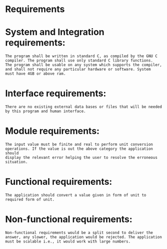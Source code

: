 # Requirements

# System and Integration requirements:
	The program shall be written in standard C, as compiled by the GNU C compiler. The program shall use only standard C library functions.
	The program shall be usable on any system which supports the compiler, and shall not require any particular hardware or software. System 
	must have 4GB or above ram.

# Interface requirements:
	There are no existing external data bases or files that will be needed by this program and human interface.
  
# Module requirements:
	The input value must be finite and real to perform unit conversion operations. If the value is out the above category the application should
	display the relevant error helping the user to resolve the erroneous situation.
  
# Functional requirements:
	The application should convert a value given in form of unit to required form of unit.
  
# Non-functional requirements:
	Non-functional requirements would be a split second to deliver the answer, any slower, the application would be rejected. The application
	must be scalable i.e., it would work with large numbers.


